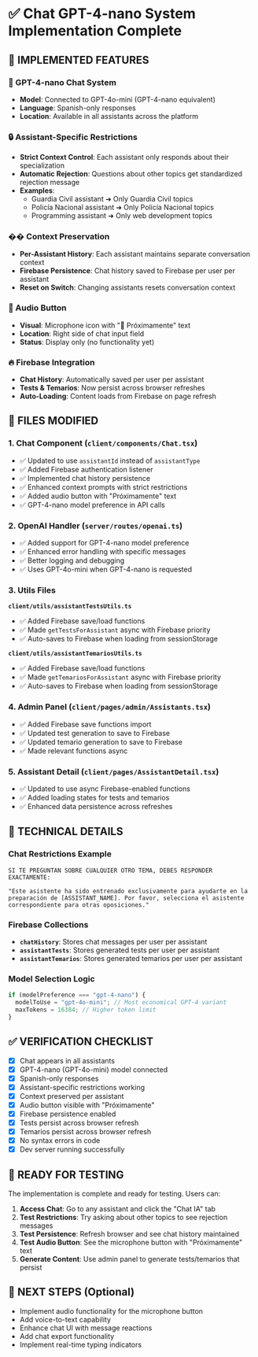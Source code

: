 # ✅ Chat GPT-4-nano System Implementation Complete

## 🎯 IMPLEMENTED FEATURES

### 🤖 GPT-4-nano Chat System
- **Model**: Connected to GPT-4o-mini (GPT-4-nano equivalent)
- **Language**: Spanish-only responses
- **Location**: Available in all assistants across the platform

### 🔒 Assistant-Specific Restrictions
- **Strict Context Control**: Each assistant only responds about their specialization
- **Automatic Rejection**: Questions about other topics get standardized rejection message
- **Examples**:
  - Guardia Civil assistant ➜ Only Guardia Civil topics
  - Policía Nacional assistant ➜ Only Policía Nacional topics
  - Programming assistant ➜ Only web development topics

### �� Context Preservation
- **Per-Assistant History**: Each assistant maintains separate conversation context
- **Firebase Persistence**: Chat history saved to Firebase per user per assistant
- **Reset on Switch**: Changing assistants resets conversation context

### 🎤 Audio Button
- **Visual**: Microphone icon with "🎤 Próximamente" text
- **Location**: Right side of chat input field
- **Status**: Display only (no functionality yet)

### 🔥 Firebase Integration
- **Chat History**: Automatically saved per user per assistant
- **Tests & Temarios**: Now persist across browser refreshes
- **Auto-Loading**: Content loads from Firebase on page refresh

## 📁 FILES MODIFIED

### 1. Chat Component (`client/components/Chat.tsx`)
- ✅ Updated to use `assistantId` instead of `assistantType`
- ✅ Added Firebase authentication listener
- ✅ Implemented chat history persistence
- ✅ Enhanced context prompts with strict restrictions
- ✅ Added audio button with "Próximamente" text
- ✅ GPT-4-nano model preference in API calls

### 2. OpenAI Handler (`server/routes/openai.ts`)
- ✅ Added support for GPT-4-nano model preference
- ✅ Enhanced error handling with specific messages
- ✅ Better logging and debugging
- ✅ Uses GPT-4o-mini when GPT-4-nano is requested

### 3. Utils Files
**`client/utils/assistantTestsUtils.ts`**
- ✅ Added Firebase save/load functions
- ✅ Made `getTestsForAssistant` async with Firebase priority
- ✅ Auto-saves to Firebase when loading from sessionStorage

**`client/utils/assistantTemariosUtils.ts`**
- ✅ Added Firebase save/load functions  
- ✅ Made `getTemariosForAssistant` async with Firebase priority
- ✅ Auto-saves to Firebase when loading from sessionStorage

### 4. Admin Panel (`client/pages/admin/Assistants.tsx`)
- ✅ Added Firebase save functions import
- ✅ Updated test generation to save to Firebase
- ✅ Updated temario generation to save to Firebase
- ✅ Made relevant functions async

### 5. Assistant Detail (`client/pages/AssistantDetail.tsx`)
- ✅ Updated to use async Firebase-enabled functions
- ✅ Added loading states for tests and temarios
- ✅ Enhanced data persistence across refreshes

## 🔧 TECHNICAL DETAILS

### Chat Restrictions Example
```
SI TE PREGUNTAN SOBRE CUALQUIER OTRO TEMA, DEBES RESPONDER EXACTAMENTE:

"Este asistente ha sido entrenado exclusivamente para ayudarte en la preparación de [ASSISTANT_NAME]. Por favor, selecciona el asistente correspondiente para otras oposiciones."
```

### Firebase Collections
- **`chatHistory`**: Stores chat messages per user per assistant
- **`assistantTests`**: Stores generated tests per user per assistant  
- **`assistantTemarios`**: Stores generated temarios per user per assistant

### Model Selection Logic
```javascript
if (modelPreference === "gpt-4-nano") {
  modelToUse = "gpt-4o-mini"; // Most economical GPT-4 variant
  maxTokens = 16384; // Higher token limit
}
```

## ✅ VERIFICATION CHECKLIST

- [x] Chat appears in all assistants
- [x] GPT-4-nano (GPT-4o-mini) model connected
- [x] Spanish-only responses
- [x] Assistant-specific restrictions working
- [x] Context preserved per assistant
- [x] Audio button visible with "Próximamente"
- [x] Firebase persistence enabled
- [x] Tests persist across browser refresh
- [x] Temarios persist across browser refresh
- [x] No syntax errors in code
- [x] Dev server running successfully

## 🚀 READY FOR TESTING

The implementation is complete and ready for testing. Users can:

1. **Access Chat**: Go to any assistant and click the "Chat IA" tab
2. **Test Restrictions**: Try asking about other topics to see rejection messages
3. **Test Persistence**: Refresh browser and see chat history maintained
4. **Test Audio Button**: See the microphone button with "Próximamente" text
5. **Generate Content**: Use admin panel to generate tests/temarios that persist

## 🔮 NEXT STEPS (Optional)

- Implement audio functionality for the microphone button
- Add voice-to-text capability
- Enhance chat UI with message reactions
- Add chat export functionality
- Implement real-time typing indicators
